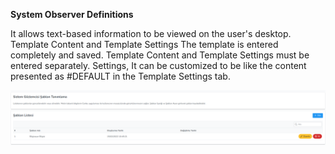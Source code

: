 **System Observer Definitions**

It allows text-based information to be viewed on the user's desktop. Template Content and Template Settings
The template is entered completely and saved. Template Content and Template Settings must be entered separately. Settings,
It can be customized to be like the content presented as #DEFAULT in the Template Settings tab.


[![Sistem Gözlemcisi Tanımları](../images/systemMonitoringDefinitions/systemMonitoringDefinition.png)](../images/systemMonitoringDefinitions/systemMonitoringDefinition.png)
<link href=/lider3.0/assets/style.css rel=stylesheet></link>
